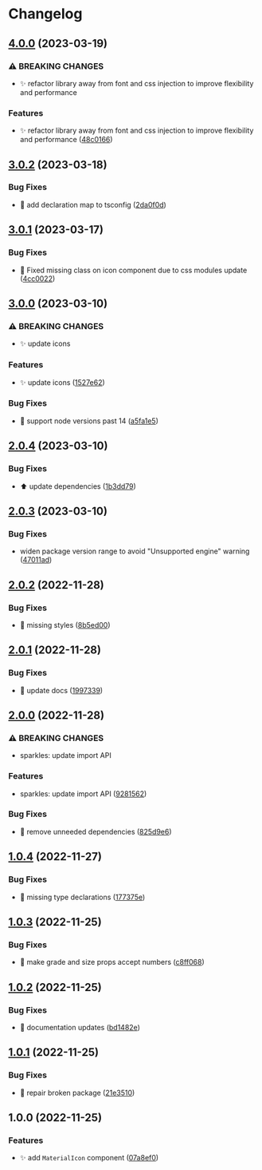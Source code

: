 # Changelog

## [4.0.0](https://github.com/ed-software/react-material-symbols/compare/v3.0.2...v4.0.0) (2023-03-19)


### ⚠ BREAKING CHANGES

* :sparkles: refactor library away from font and css injection to improve flexibility and performance

### Features

* :sparkles: refactor library away from font and css injection to improve flexibility and performance ([48c0166](https://github.com/ed-software/react-material-symbols/commit/48c016673f6c00622ef320f82bb002384a0d252a))

## [3.0.2](https://github.com/ed-software/react-material-symbols/compare/v3.0.1...v3.0.2) (2023-03-18)


### Bug Fixes

* :bug: add declaration map to tsconfig ([2da0f0d](https://github.com/ed-software/react-material-symbols/commit/2da0f0d938d62afeac0726b7de79a676ffd05bc8))

## [3.0.1](https://github.com/ed-software/react-material-symbols/compare/v3.0.0...v3.0.1) (2023-03-17)


### Bug Fixes

* :bug: Fixed missing class on icon component due to css modules update ([4cc0022](https://github.com/ed-software/react-material-symbols/commit/4cc0022992c78f4bf63fd5427d88067de5d05786))

## [3.0.0](https://github.com/ed-software/react-material-symbols/compare/v2.0.4...v3.0.0) (2023-03-10)

### ⚠ BREAKING CHANGES

- :sparkles: update icons

### Features

- :sparkles: update icons ([1527e62](https://github.com/ed-software/react-material-symbols/commit/1527e625e7a52038d7060144e9bbcb23604f04f7))

### Bug Fixes

- :bug: support node versions past 14 ([a5fa1e5](https://github.com/ed-software/react-material-symbols/commit/a5fa1e579d273f8bc925e4f1ced992897c3a527d))

## [2.0.4](https://github.com/ed-software/react-material-symbols/compare/v2.0.3...v2.0.4) (2023-03-10)

### Bug Fixes

- :arrow_up: update dependencies ([1b3dd79](https://github.com/ed-software/react-material-symbols/commit/1b3dd7978bf5e30a0e45c8411b24716fbb054a7a))

## [2.0.3](https://github.com/ed-software/react-material-symbols/compare/v2.0.2...v2.0.3) (2023-03-10)

### Bug Fixes

- widen package version range to avoid "Unsupported engine" warning ([47011ad](https://github.com/ed-software/react-material-symbols/commit/47011ade06e22ffd20dd258ba8731be910e7ddeb))

## [2.0.2](https://github.com/ed-software/react-material-symbols/compare/v2.0.1...v2.0.2) (2022-11-28)

### Bug Fixes

- :bug: missing styles ([8b5ed00](https://github.com/ed-software/react-material-symbols/commit/8b5ed009255fd8b79002a6da98f822a976398fbf))

## [2.0.1](https://github.com/ed-software/react-material-symbols/compare/v2.0.0...v2.0.1) (2022-11-28)

### Bug Fixes

- :scroll: update docs ([1997339](https://github.com/ed-software/react-material-symbols/commit/1997339b8e7f40f494b2c93cc06cafa3db3da9af))

## [2.0.0](https://github.com/ed-software/react-material-symbols/compare/v1.0.4...v2.0.0) (2022-11-28)

### ⚠ BREAKING CHANGES

- sparkles: update import API

### Features

- sparkles: update import API ([9281562](https://github.com/ed-software/react-material-symbols/commit/9281562b8b314d9d23037604497f292345c1162a))

### Bug Fixes

- :bug: remove unneeded dependencies ([825d9e6](https://github.com/ed-software/react-material-symbols/commit/825d9e6d3cf658c43df8a9921d40c5b218d4c292))

## [1.0.4](https://github.com/ed-software/react-material-symbols/compare/v1.0.3...v1.0.4) (2022-11-27)

### Bug Fixes

- :bug: missing type declarations ([177375e](https://github.com/ed-software/react-material-symbols/commit/177375ec266648cb166bdb4f62a34cf6d94a62e0))

## [1.0.3](https://github.com/ed-software/react-material-symbols/compare/v1.0.2...v1.0.3) (2022-11-25)

### Bug Fixes

- :bug: make grade and size props accept numbers ([c8ff068](https://github.com/ed-software/react-material-symbols/commit/c8ff0683e644311124318d50308bed397b42b169))

## [1.0.2](https://github.com/ed-software/react-material-symbols/compare/v1.0.1...v1.0.2) (2022-11-25)

### Bug Fixes

- :scroll: documentation updates ([bd1482e](https://github.com/ed-software/react-material-symbols/commit/bd1482eefefb318629becc583a118dfa7871ac12))

## [1.0.1](https://github.com/ed-software/react-material-symbols/compare/v1.0.0...v1.0.1) (2022-11-25)

### Bug Fixes

- :bug: repair broken package ([21e3510](https://github.com/ed-software/react-material-symbols/commit/21e3510f506d7e294489bdad07ec0151d4c31d3f))

## 1.0.0 (2022-11-25)

### Features

- :sparkles: add `MaterialIcon` component ([07a8ef0](https://github.com/eddotsoftware/material-icons/commit/07a8ef0b34dfe0a3c307cb426aa6ada80304ac94))

